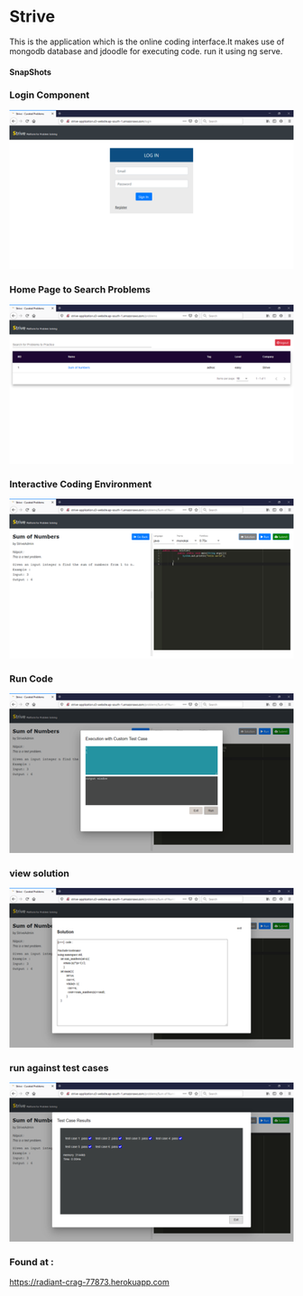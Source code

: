 # Strive

This is the application which is the online coding interface.It makes use of mongodb database and jdoodle for executing code. 
run it using ng serve.

#### SnapShots

### Login Component
![login](images/login.png)


### Home Page to Search Problems
![home](images/home.png)


### Interactive Coding Environment
![code](images/coding_environment.png)


### Run Code
![run](images/run.png)


### view solution
![solution](images/solution.png)

### run against test cases

![submit](images/submit.png)

### Found at :
https://radiant-crag-77873.herokuapp.com


